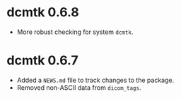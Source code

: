# dcmtk 0.6.8

* More robust checking for system `dcmtk`.

# dcmtk 0.6.7

* Added a `NEWS.md` file to track changes to the package.
* Removed non-ASCII data from `dicom_tags`.